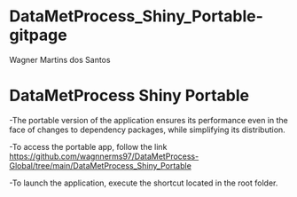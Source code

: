 DataMetProcess_Shiny_Portable-gitpage
================
Wagner Martins dos Santos

# DataMetProcess Shiny Portable 

-The portable version of the application ensures its performance even in the face of changes to dependency packages, while simplifying its distribution.

-To access the portable app, follow the link https://github.com/wagnnerms97/DataMetProcess-Global/tree/main/DataMetProcess_Shiny_Portable

-To launch the application, execute the shortcut located in the root folder.
